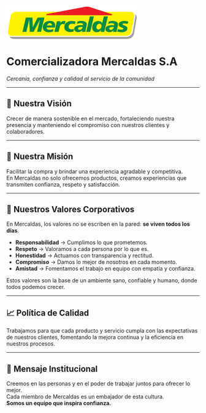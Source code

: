 ![Header](/assets/header.png)

# Comercializadora Mercaldas S.A

_Cercanía, confianza y calidad al servicio de la comunidad_

---

## 🌟 Nuestra Visión
Crecer de manera sostenible en el mercado, fortaleciendo nuestra presencia y manteniendo el compromiso con nuestros clientes y colaboradores.

---

## 🎯 Nuestra Misión
Facilitar la compra y brindar una experiencia agradable y competitiva.  
En Mercaldas no solo ofrecemos productos, creamos experiencias que transmiten confianza, respeto y satisfacción.

---

## 🤝 Nuestros Valores Corporativos
En Mercaldas, los valores no se escriben en la pared: **se viven todos los días**.

- **Responsabilidad** → Cumplimos lo que prometemos.
- **Respeto** → Valoramos a cada persona por lo que es.
- **Honestidad** → Actuamos con transparencia y rectitud.
- **Compromiso** → Damos lo mejor de nosotros en cada momento.
- **Amistad** → Fomentamos el trabajo en equipo con empatía y confianza.

Estos valores son la base de un ambiente sano, confiable y humano, donde todos podemos crecer.

---

## 📈 Política de Calidad
Trabajamos para que cada producto y servicio cumpla con las expectativas de nuestros clientes, fomentando la mejora continua y la eficiencia en nuestros procesos.

---

## 💬 Mensaje Institucional
Creemos en las personas y en el poder de trabajar juntos para ofrecer lo mejor.  
Cada miembro de Mercaldas es un embajador de esta cultura.  
**Somos un equipo que inspira confianza.**
